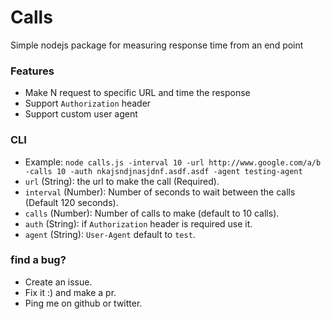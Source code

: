 # Calls
Simple nodejs package for measuring response time from an end point


### Features
  - Make N request to specific URL and time the response
  - Support `Authorization` header
  - Support custom user agent

### CLI
  - Example: `node calls.js -interval 10 -url http://www.google.com/a/b -calls 10 -auth nkajsndjnasjdnf.asdf.asdf -agent testing-agent`
  - `url` (String): the url to make the call (Required).
  - `interval` (Number): Number of seconds to wait between the calls (Default 120 seconds).
  - `calls` (Number): Number of calls to make (default to 10 calls).
  - `auth` (String): if `Authorization` header is required use it.
  - `agent` (String): `User-Agent` default to `test`.


### find a bug?
  - Create an issue.
  - Fix it :) and make a pr.
  - Ping me on github or twitter.

